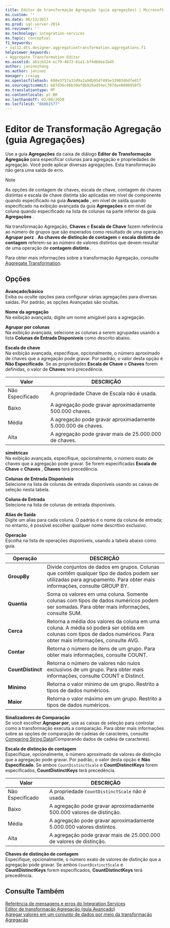 ```yaml
---
title: Editor de transformação Agregação (guia agregações) | Microsoft Docs
ms.custom: ''
ms.date: 06/13/2017
ms.prod: sql-server-2014
ms.reviewer: ''
ms.technology: integration-services
ms.topic: conceptual
f1_keywords:
- sql12.dts.designer.aggregationtransformation.aggregations.f1
helpviewer_keywords:
- Aggregate Transformation Editor
ms.assetid: a01cb124-ec79-4673-b1a1-bf4d60ee1b45
author: janinezhang
ms.author: janinez
manager: craigg
ms.openlocfilehash: 698e3757a32d9a2a9db95df495e33903dbdfed1f
ms.sourcegitcommit: b87d36c46b39af8b929ad94ec707dee8800950f5
ms.translationtype: MT
ms.contentlocale: pt-BR
ms.lasthandoff: 02/08/2020
ms.locfileid: "66061577"
---
```

# <a name="aggregate-transformation-editor-aggregations-tab"></a>Editor de Transformação Agregação (guia Agregações)
  Use a guia **Agregações** da caixa de diálogo **Editor de Transformação Agregação** para especificar colunas para agregação e propriedades de agregação. Você pode aplicar diversas agregações. Esta transformação não gera uma saída de erro.  
  
> [!NOTE]  
>  As opções de contagem de chaves, escala de chave, contagem de chaves distintas e escala de chave distinta são aplicadas em nível de componente quando especificado na guia **Avançado** , em nível de saída quando especificado na exibição avançada da guia **Agregações** e em nível de coluna quando especificado na lista de colunas na parte inferior da guia **Agregações** .  
>   
>  Na transformação Agregação, **Chaves** e **Escala de Chave** fazem referência ao número de grupos que são esperados como resultado de uma operação **Agrupar porz** . **As chaves de distinção de contagem** e **escala distinta de contagem** referem-se ao número de valores distintos que devem resultar de uma operação de **contagem distinta** .  
  
 Para obter mais informações sobre a transformação Agregação, consulte [Aggregate Transformation](data-flow/transformations/aggregate-transformation.md).  
  
## <a name="options"></a>Opções  
 **Avançado/básico**  
 Exiba ou oculte opções para configurar várias agregações para diversas saídas. Por padrão, as opções Avançadas são ocultas.  
  
 **Nome da agregação**  
 Na exibição avançada, digite um nome amigável para a agregação.  
  
 **Agrupar por colunas**  
 Na exibição avançada, selecione as colunas a serem agrupadas usando a lista **Colunas de Entrada Disponíveis** como descrito abaixo.  
  
 **Escala de chave**  
 Na exibição avançada, especifique, opcionalmente, o número aproximado de chaves que a agregação pode gravar. Por padrão, o valor desta opção é **Não Especificado**. Se as propriedades **Escala de Chave** e **Chaves** forem definidas, o valor de **Chaves** terá precedência.  
  
|Valor|DESCRIÇÃO|  
|-----------|-----------------|  
|Não Especificado|A propriedade Chave de Escala não é usada.|  
|Baixo|A agregação pode gravar aproximadamente 500.000 chaves.|  
|Média|A agregação pode gravar aproximadamente 5.000.000 de chaves.|  
|Alta|A agregação pode gravar mais de 25.000.000 de chaves.|  
  
 **simétricas**  
 Na exibição avançada, especifique, opcionalmente, o número exato de chaves que a agregação pode gravar. Se forem especificadas **Escala de Chave** e **Chaves** , **Chaves** terá precedência.  
  
 **Colunas de Entrada Disponíveis**  
 Selecione na lista de colunas de entrada disponíveis usando as caixas de seleção nesta tabela.  
  
 **Coluna de Entrada**  
 Selecione na lista de colunas de entrada disponíveis.  
  
 **Alias de Saída**  
 Digite um alias para cada coluna. O padrão é o nome da coluna de entrada; no entanto, é possível escolher qualquer nome descritivo exclusivo.  
  
 **Operação**  
 Escolha na lista de operações disponíveis, usando a tabela abaixo como guia.  
  
|Operação|DESCRIÇÃO|  
|---------------|-----------------|  
|**GroupBy**|Divide conjuntos de dados em grupos. Colunas que contêm qualquer tipo de dados podem ser utilizadas para agrupamento. Para obter mais informações, consulte GROUP BY.|  
|**Quantia**|Soma os valores em uma coluna. Somente colunas com tipos de dados numéricos podem ser somadas. Para obter mais informações, consulte SUM.|  
|**Cerca**|Retorna a média dos valores da coluna em uma coluna. A média só poderá ser obtida em colunas com tipos de dados numéricos. Para obter mais informações, consulte AVG.|  
|**Contar**|Retorna o número de itens de um grupo. Para obter mais informações, consulte COUNT.|  
|**CountDistinct**|Retorna o número de valores não nulos exclusivos de um grupo. Para obter mais informações, consulte COUNT e Distinct.|  
|**Mínimo**|Retorna o valor mínimo de um grupo. Restrito a tipos de dados numéricos.|  
|**Maior**|Retorna o valor máximo em um grupo. Restrito a tipos de dados numéricos.|  
  
 **Sinalizadores de Comparação**  
 Se você escolher **Agrupar por**, use as caixas de seleção para controlar como a transformação executa a comparação. Para obter mais informações sobre as opções de comparação de cadeias de caracteres, consulte [Comparing String Data](data-flow/comparing-string-data.md)(Comparando dados de cadeia de caracteres).  
  
 **Escala de distinção de contagem**  
 Especifique, opcionalmente, o número aproximado de valores de distinção que a agregação pode gravar. Por padrão, o valor desta opção é **Não Especificado**. Se ambos `CountDistinctScale` e **CountDistinctKeys** forem especificados, **CountDistinctKeys** terá precedência.  
  
|Valor|DESCRIÇÃO|  
|-----------|-----------------|  
|Não Especificado|A propriedade `CountDistinctScale` não é usada.|  
|Baixo|A agregação pode gravar aproximadamente 500.000 valores de distinção.|  
|Média|A agregação pode gravar aproximadamente 5.000.000 valores distintos.|  
|Alta|A agregação pode gravar mais de 25.000.000 de valores de distinção.|  
  
 **Chaves de distinção de contagem**  
 Especifique, opcionalmente, o número exato de valores de distinção que a agregação pode gravar. Se ambos `CountDistinctScale` e **CountDistinctKeys** forem especificados, **CountDistinctKeys** terá precedência.  
  
## <a name="see-also"></a>Consulte Também  
 [Referência de mensagens e erros do Integration Services](../../2014/integration-services/integration-services-error-and-message-reference.md)   
 [Editor de transformação Agregação &#40;guia Avançado&#41;](../../2014/integration-services/aggregate-transformation-editor-advanced-tab.md)   
 [Agregar valores em um conjunto de dados por meio da transformação Agregação](data-flow/transformations/aggregate-values-in-a-dataset-by-using-the-aggregate-transformation.md)  
  
  

